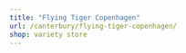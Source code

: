 ```yaml
---
title: "Flying Tiger Copenhagen"
url: /canterbury/flying-tiger-copenhagen/
shop: variety store
---
```

